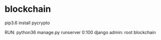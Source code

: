 # blockchain

pip3.6 install pycrypto

RUN: python36 manage.py runserver 0:100
django admin:  root blockchain
